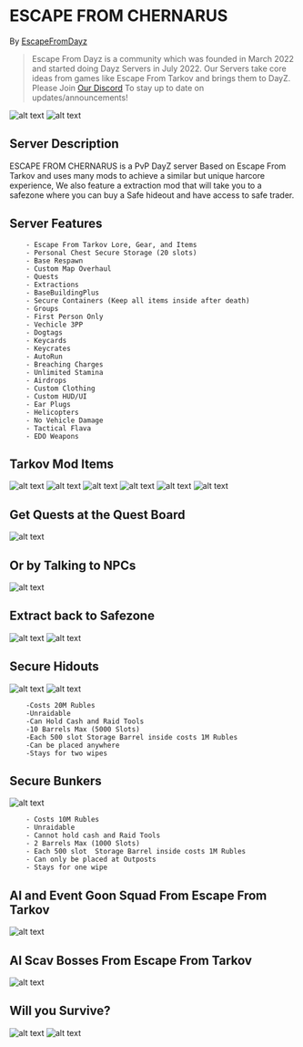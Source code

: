# ESCAPE FROM CHERNARUS

By [EscapeFromDayz](https://discord.gg/escapefromdayz "escapefromdayz Discord")


> Escape From Dayz is a community which was founded in March 2022 and started doing Dayz Servers in July 2022. Our Servers take core ideas from games like Escape From Tarkov and brings them to DayZ. Please Join [Our Discord](https://discord.gg/escapefromdayz "escapefromdayz Discord") To stay up to date on updates/announcements!

![alt text](https://github.com/Mitch3902/EscapeFromChernarus/blob/main/EscapeFromChernarusLoadingScreenV3.png?raw=true "")
![alt text](https://github.com/Mitch3902/EscapeFromChernarus/blob/main/EFDA.jpg?raw=true "Loading Screen")

## Server Description

ESCAPE FROM CHERNARUS is a PvP DayZ server Based on Escape From Tarkov and uses many mods to achieve a similar but unique harcore experience, We also feature a extraction mod that will take you to a safezone where you can buy a Safe hideout and have access to safe trader.



## Server Features

        - Escape From Tarkov Lore, Gear, and Items
        - Personal Chest Secure Storage (20 slots)
        - Base Respawn
        - Custom Map Overhaul
        - Quests
        - Extractions
        - BaseBuildingPlus
        - Secure Containers (Keep all items inside after death)
        - Groups
        - First Person Only
        - Vechicle 3PP
        - Dogtags
        - Keycards
        - Keycrates
        - AutoRun
        - Breaching Charges
        - Unlimited Stamina
        - Airdrops
        - Custom Clothing
        - Custom HUD/UI
        - Ear Plugs
        - Helicopters
        - No Vehicle Damage
        - Tactical Flava
        - EDO Weapons

## Tarkov Mod Items
![alt text](https://github.com/BehrTheDon/GGGPics/blob/main/asdgadsgdsagdsag.png?raw=true "Valubles")
![alt text](https://github.com/BehrTheDon/GGGPics/blob/main/adgsgsdagdsag.png?raw=true "Medicals")
![alt text](https://github.com/BehrTheDon/GGGPics/blob/main/gdasgdsagdas.png?raw=true "Keycards")
![alt text](https://github.com/BehrTheDon/GGGPics/blob/main/gdasgdsagdsag.png?raw=true "Masks")
![alt text](https://github.com/BehrTheDon/GGGPics/blob/main/gadgasgads.png?raw=true "Collectables")
![alt text](https://github.com/BehrTheDon/GGGPics/blob/main/asdgagsadfgds.png?raw=true "Weapons")

## Get Quests at the Quest Board
![alt text](https://github.com/Mitch3902/GoonGamingGroup/blob/main/20221116234610_1.jpg?raw=true "Q1")
## Or by Talking to NPCs
![alt text](https://github.com/Mitch3902/GoonGamingGroup/blob/main/20221116205625_1.jpg?raw=true "Q1")
## Extract back to Safezone
![alt text](https://github.com/Mitch3902/GoonGamingGroup/blob/main/20221117000910_1.jpg?raw=true "Q1")
![alt text](https://github.com/Mitch3902/GoonGamingGroup/blob/main/20221117001034_1.jpg?raw=true "Q1")



## Secure Hidouts
![alt text](https://github.com/Mitch3902/GoonGamingGroup/blob/main/20221117153105_1.jpg?raw=true "Hideout")
![alt text](https://github.com/Mitch3902/GoonGamingGroup/blob/main/20221117153124_1.jpg?raw=true "Hideout")

        -Costs 20M Rubles
        -Unraidable
        -Can Hold Cash and Raid Tools
        -10 Barrels Max (5000 Slots)
        -Each 500 slot Storage Barrel inside costs 1M Rubles 
        -Can be placed anywhere 
        -Stays for two wipes

## Secure Bunkers
![alt text](https://github.com/Mitch3902/GoonGamingGroup/blob/main/stash.jpg?raw=true "Bunker")

        - Costs 10M Rubles
        - Unraidable
        - Cannot hold cash and Raid Tools
        - 2 Barrels Max (1000 Slots)
        - Each 500 slot  Storage Barrel inside costs 1M Rubles 
        - Can only be placed at Outposts
        - Stays for one wipe


## AI and Event Goon Squad From Escape From Tarkov
![alt text](https://github.com/Mitch3902/EscapeFromNamalsk/blob/main/escape-from-tarkov-lighthouse-bosses%20(2).jpeg?raw=true "Goons")

## AI Scav Bosses From Escape From Tarkov
![alt text](https://github.com/Mitch3902/EscapeFromNamalsk/blob/main/f1f077c3283a-eftsuperpostonedaylifebosstarkovplus21yljpgde379074312ff4ac9e63f1305ed57e12.jpg?raw=true "CBRN")
## Will you Survive?
![alt text](https://github.com/Mitch3902/GoonGamingGroup/blob/main/tumblr_o6xs8hUO4Z1uxtxoio8_1280.jpg?raw=true "Tarkov")
![alt text](https://github.com/Mitch3902/GoonGamingGroup/blob/main/sagdgsagsadgsa.PNG?raw=true "Tarkov")
